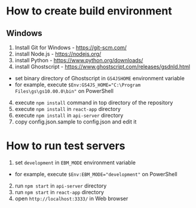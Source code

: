 # How to create build environment

## Windows

 1. Install Git for Windows - https://git-scm.com/
 1. install Node.js - https://nodejs.org/
 2. install Python - https://www.python.org/downloads/
 3. install Ghostscript - https://www.ghostscript.com/releases/gsdnld.html
   - set binary directory of Ghostscript in `GS4JSHOME` environment variable 
   - for example, execute `$Env:GS4JS_HOME="C:\Program Files\gs\gs10.00.0\bin"` on PowerShell
 4. execute `npm install` command in top directory of the repository
 5. execute `npm install` in `react-app` directory
 5. execute `npm install` in `api-server` directory
 5. copy config.json.sample to config.json and edit it

# How to run test servers
 
 1. set `development` in `EBM_MODE` environment variable
   - for example, execute `$Env:EBM_MODE="development"` on PowerShell
 2. run  `npm start` in `api-server` directory
 3. run `npm start` in `react-app` directory
 4. open `http://localhost:3333/` in Web browser
 
 
